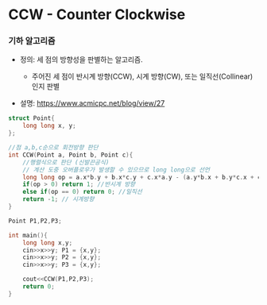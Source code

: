 # CCW - Counter Clockwise
### 기하 알고리즘
- 정의: 세 점의 방향성을 판별하는 알고리즘.
  - 주어진 세 점이 반시계 방향(CCW), 시계 방향(CW), 또는 일직선(Collinear)인지 판별

- 설명: https://www.acmicpc.net/blog/view/27

```c++
struct Point{
	long long x, y;
};

//점 a,b,c순으로 회전방향 판단 
int CCW(Point a, Point b, Point c){
	//행렬식으로 판단 (신발끈공식)
	// 계산 도중 오버플로우가 발생할 수 있으므로 long long으로 선언 
	long long op = a.x*b.y + b.x*c.y + c.x*a.y - (a.y*b.x + b.y*c.x + c.y*a.x);
	if(op > 0) return 1; //반시계 방향
	else if(op == 0) return 0; //일직선
	return -1; // 시계방향
}

Point P1,P2,P3;

int main(){
	long long x,y;
	cin>>x>>y; P1 = {x,y};
	cin>>x>>y; P2 = {x,y};
	cin>>x>>y; P3 = {x,y};

	cout<<CCW(P1,P2,P3);	
	return 0;
}
```